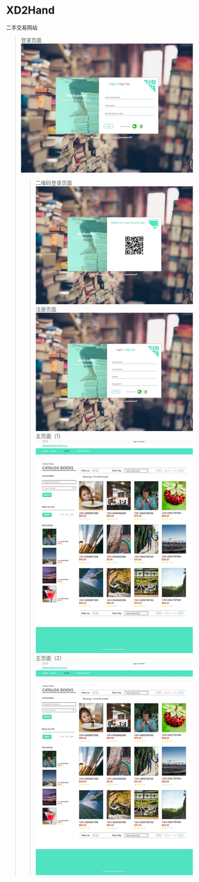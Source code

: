 # XD2Hand
二手交易网站

> 登录页面
![](https://github.com/XDCreater/ReadmeImage/raw/master/XD2Hand/Login.jpg)
>> 二维码登录页面
![](https://github.com/XDCreater/ReadmeImage/raw/master/XD2Hand/QR%20Code%20Login.jpg)
>> 注册页面
![](https://github.com/XDCreater/ReadmeImage/raw/master/XD2Hand/Registration.jpg)
> 主页面（1）
![](https://github.com/XDCreater/ReadmeImage/raw/master/XD2Hand/Main%20Page.jpg)
> 主页面（2）
![](https://github.com/XDCreater/ReadmeImage/raw/master/XD2Hand/Main%20Page%20(1).jpg)